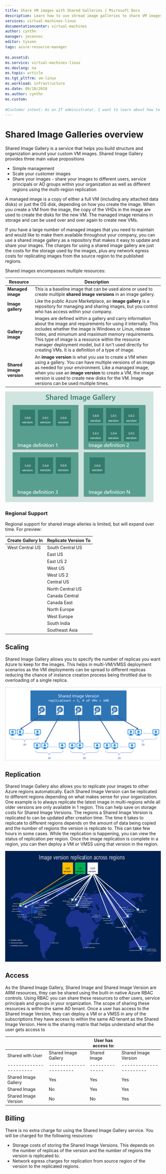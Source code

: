 ```yaml
---
title: Share VM images with Shared Galleries | Microsoft Docs
description: Learn how to use shread image galleries to share VM images across your organization.
services: virtual-machines-linux
documentationcenter: virtual-machines
author: cynthn
manager: jeconnoc
editor: tysonn
tags: azure-resource-manager

ms.assetid: 
ms.service: virtual-machines-linux
ms.devlang: na
ms.topic: article
ms.tgt_pltfrm: vm-linux
ms.workload: infrastructure
ms.date: 09/10/2018
ms.author: cynthn
ms.custom: 

#Customer intent: As an IT administrator, I want to learn about how to create shared VM images to minimize the number of post-deployment configuration tasks.
---
```




# Shared Image Galleries overview

Shared Image Gallery is a service that helps you build structure and organization around your custom VM images. Shared Image Gallery provides three main value propositions
- Simple management
- Scale your customer images
- Share your images - share your images to different users, service principals or AD groups within your organization as well as different regions using the multi-region replication

A managed image is a copy of either a full VM (including any attached data disks) or just the OS disk, depending on how you create the image. When you create a VM  from the image, the copy of the VHDs in the image are used to create the disks for the new VM. The managed image remains in storage and can be used over and over again to create new VMs.

If you have a large number of managed images that you need to maintain and would like to make them available throughout your company, you can use a shared image gallery as a repository that makes it easy to update and share your images. The charges for using a shared image gallery are just the costs for the storage used by the images, plus any network egress costs for replicating images from the source region to the published regions.

Shared images encompasses multiple resources:

| Resource | Description|
|----------|------------|
| **Managed image** | This is a baseline image that can be used alone or used to create multiple **shared image versions** in an image gallery.|
| **Image gallery** | Like the public Azure Marketplace, an **image gallery** is a repository for managing and sharing images, but you control who has access within your company. |
| **Gallery image** | Images are defined within a gallery and carry information about the image and requirements for using it internally. This includes whether the image is Windows or Linux, release notes, and minumum and maximum memory requirements. This type of image is a resource within the resource manager deployment model, but it isn't used directly for creating VMs. It is a definition of a type of image. |
| **Shared image version** | An **image version** is what you use to create a VM when using a gallery. You can have multiple versions of an image as needed for your environment. Like a managed image, when you use an **image version** to create a VM, the image version is used to create new disks for the VM. Image versions can be used multiple times. |


![Graphic showing how you can have multiple versions of an image in your gallery](./media/shared-image-galleries/shared-image-gallery.png)

### Regional Support

Regional support for shared image alleries is limited, but will expand over time. For preview: 

| Create Gallery In  | Replicate Version To |
|--------------------|----------------------|
| West Central US    |South Central US|
|                    |East US|
|                    |East US 2|
|                    |West US|
|                    |West US 2|
|                    |Central US|
|                    |North Central US|
|                    |Canada Central|
|                    |Canada East|
|                    |North Europe|
|                    |West Europe|
|                    |South India|
|                    |Southeast Asia|



## Scaling
Shared Image Gallery allows you to specify the number of replicas you want Azure to keep for the images. This helps in multi-VM/VMSS deployment scenarios as the VM deployments can be spread to different replicas reducing the chance of instance creation process being throttled due to overloading of a single replica.

![Graphic showing how you can scale images](./media/shared-image-galleries/scaling.png)


## Replication
Shared Image Gallery also allows you to replicate your images to other Azure regions automatically. Each Shared Image Version can be replicated to different regions depending on what makes sense for your organization. One example is to always replicate the latest image in multi-regions while all older versions are only available in 1 region. This can help save on storage costs for Shared Image Versions. 
The regions a Shared Image Version is replicated to can be updated after creation time. The time it takes to replicate to different regions depends on the amount of data being copied and the number of regions the version is replicate to. This can take few hours in some cases. While the replication is happening, you can view the status of replication per region. Once the image replication is complete in a region, you can then deploy a VM or VMSS using that version in the region.

![Graphic showing how you can replicate images](./media/shared-image-galleries/replication.png)


## Access
As the Shared Image Gallery, Shared Image and Shared Image Version are ARM resources, they can be shared using the built-in native Azure RBAC controls. Using RBAC you can share these resources to other users, service principals and groups in your organization. The scope of sharing these resources is within the same AD tenant. Once a user has access to the Shared Image Version, they can deploy a VM or a VMSS in any of the subscriptions they have access to within the same AD tenant as the Shared Image Version.  Here is the sharing matrix that helps understand what the user gets access to


|                      |                      | User has access to: |                      |
|----------------------|----------------------|--------------|----------------------|
| Shared with User                       | Shared Image Gallery | Shared Image | Shared Image Version |
|----------------------|----------------------|--------------|----------------------|
| Shared Image Gallery | Yes                  | Yes          | Yes                  |
| Shared Image         | No                   | Yes          | Yes                  |
| Shared Image Version | No                   | No           | Yes                  |



## Billing
There is no extra charge for using the Shared Image Gallery service. You will be charged for the following resources:
- Storage costs of storing the Shared Image Versions. This depends on the number of replicas of the version and the number of regions the version is replicated to.
- Network egress charges for replication from source region of the version to the replicated regions.
